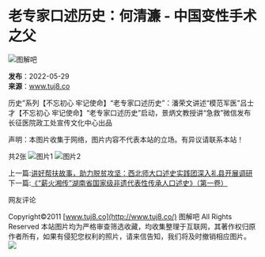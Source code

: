 # 老专家口述历史：何清濂 - 中国变性手术之父

![图解吧](/images/logo_.gif)

**发布**：2022-05-29  
**来源**：www.tuj8.co  

历史”系列【不忘初心 牢记使命】“老专家口述历史”：潘荣文讲述“模范军医”吕士才【不忘初心 牢记使命】“老专家口述历史”启动，景炳文教授讲“急救”微信发布长征医院政工处宣传文化中心出品

声明：本图片收集于网络，图片内容不代表本站的立场。有异议请联系本站！

共2张 ![图片1](https://simgs.tuj8.net/thumbnail/2021/2021111113/11930.jpg) ![图片2](https://simgs.tuj8.net/thumbnail/2021/2021111113/13436.jpg)

上一篇:[讲好帮扶故事，助力脱贫攻坚：西北师大口述史实践团深入礼县开展调研](http://www.tuj8.co/html/202205/111224.htm)  
下一篇:[《“薪火湘传”湖南省国家级非遗代表性传承人口述史》（第一卷）](http://www.tuj8.co/html/202205/111222.htm)

网友评论

Copyright©2011 [www.tuj8.co](http://www.tuj8.co/) 图解吧 All Rights Reserved 本站图片均为严格审查筛选收藏，均收集整理于互联网，其著作权归原作者所有，如果有侵犯您权利的照片，请来信告知，我们将及时撤销相应图片。 ![](/images/mail.gif)
<!-- tcd_original_link https://m.tuj8.net/html/202205/111223_1.htm -->
